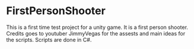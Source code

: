 # FirstPersonShooter
This is a first time test project for a unity game. It is a first person shooter. Credits goes to youtuber JimmyVegas for the assests and main ideas for the scripts. Scripts are done in C#. 
